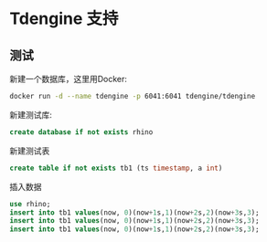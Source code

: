 # Tdengine 支持

## 测试
新建一个数据库，这里用Docker:
```sh
docker run -d --name tdengine -p 6041:6041 tdengine/tdengine
```
新建测试库:
```sql
create database if not exists rhino
```
新建测试表
```sql
create table if not exists tb1 (ts timestamp, a int)
```
插入数据
```sql
use rhino;
insert into tb1 values(now, 0)(now+1s,1)(now+2s,2)(now+3s,3);
insert into tb1 values(now, 0)(now+1s,1)(now+2s,2)(now+3s,3);
insert into tb1 values(now, 0)(now+1s,1)(now+2s,2)(now+3s,3);
```

